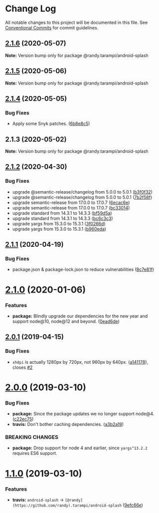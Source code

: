 # Change Log

All notable changes to this project will be documented in this file.
See [Conventional Commits](https://conventionalcommits.org) for commit guidelines.

## [2.1.6](https://github.com/randytarampi/android-splash/compare/@randy.tarampi/android-splash@2.1.5...@randy.tarampi/android-splash@2.1.6) (2020-05-07)

**Note:** Version bump only for package @randy.tarampi/android-splash





## [2.1.5](https://github.com/randytarampi/android-splash/compare/@randy.tarampi/android-splash@2.1.4...@randy.tarampi/android-splash@2.1.5) (2020-05-06)

**Note:** Version bump only for package @randy.tarampi/android-splash





## [2.1.4](https://github.com/randytarampi/android-splash/compare/@randy.tarampi/android-splash@2.1.3...@randy.tarampi/android-splash@2.1.4) (2020-05-05)


### Bug Fixes

* Apply some Snyk patches. ([6b8e8c5](https://github.com/randytarampi/android-splash/commit/6b8e8c5e3e08ffacfaacc92ea3d8de16da186fc4))





## 2.1.3 (2020-05-02)

**Note:** Version bump only for package @randy.tarampi/android-splash





## [2.1.2](https://github.com/randytarampi/android-splash/compare/v2.1.1...v2.1.2) (2020-04-30)


### Bug Fixes

* upgrade @semantic-release/changelog from 5.0.0 to 5.0.1 ([b3f0f32](https://github.com/randytarampi/android-splash/commit/b3f0f323ec0f7645590e7faeda9afb8992784012))
* upgrade @semantic-release/changelog from 5.0.0 to 5.0.1 ([7b2f58f](https://github.com/randytarampi/android-splash/commit/7b2f58f04408937ed7c87b1edc600790fad33d65))
* upgrade semantic-release from 17.0.0 to 17.0.7 ([6ecac6e](https://github.com/randytarampi/android-splash/commit/6ecac6e8e90aba62acdc43371143443549778ca2))
* upgrade semantic-release from 17.0.0 to 17.0.7 ([bc33014](https://github.com/randytarampi/android-splash/commit/bc3301421ea0fe45b1437679cddb75344e24feac))
* upgrade standard from 14.3.1 to 14.3.3 ([bf59d5a](https://github.com/randytarampi/android-splash/commit/bf59d5a4253702f499eb9eb3575ade84818387ba))
* upgrade standard from 14.3.1 to 14.3.3 ([bc6c3c3](https://github.com/randytarampi/android-splash/commit/bc6c3c35739cb7de97cb264c3954674982bf0b20))
* upgrade yargs from 15.3.0 to 15.3.1 ([3f0266d](https://github.com/randytarampi/android-splash/commit/3f0266d8f109cc03b529d55ae6fdaa0bfa8292be))
* upgrade yargs from 15.3.0 to 15.3.1 ([b960eda](https://github.com/randytarampi/android-splash/commit/b960eda9d81403dfe6fd23fd53551f3f1882f03f))

## [2.1.1](https://github.com/randytarampi/android-splash/compare/v2.1.0...v2.1.1) (2020-04-19)


### Bug Fixes

* package.json & package-lock.json to reduce vulnerabilities ([8c7e81f](https://github.com/randytarampi/android-splash/commit/8c7e81f6ea4015828f82de4840b5bcf553fcad25))

# [2.1.0](https://github.com/randytarampi/android-splash/compare/v2.0.1...v2.1.0) (2020-01-06)


### Features

* **package:** Blindly upgrade our dependencies for the new year and support node@10, node@12 and beyond. ([0ead6de](https://github.com/randytarampi/android-splash/commit/0ead6dee4c59e2b5420bca76a1732173d4d0e663))

## [2.0.1](https://github.com/randytarampi/android-splash/compare/v2.0.0...v2.0.1) (2019-04-15)


### Bug Fixes

* `xhdpi` is actually 1280px by 720px, not 960px by 640px. ([a141178](https://github.com/randytarampi/android-splash/commit/a141178)), closes [#2](https://github.com/randytarampi/android-splash/issues/2)

# [2.0.0](https://github.com/randytarampi/android-splash/compare/v1.1.0...v2.0.0) (2019-03-10)


### Bug Fixes

* **package:** Since the package updates we no longer support node@4. ([c22ec75](https://github.com/randytarampi/android-splash/commit/c22ec75))
* **travis:** Don't bother caching dependencies. ([a3b2a19](https://github.com/randytarampi/android-splash/commit/a3b2a19))


### BREAKING CHANGES

* **package:** Drop support for node 4 and earlier, since `yargs^13.2.2` requires ES6 support.

# [1.1.0](https://github.com/randytarampi/android-splash/compare/v1.0.2...v1.1.0) (2019-03-10)


### Features

* **travis:** `android-splash` -> `[@randy](https://github.com/randy).tarampi/android-splash` ([9efc66e](https://github.com/randytarampi/android-splash/commit/9efc66e))
